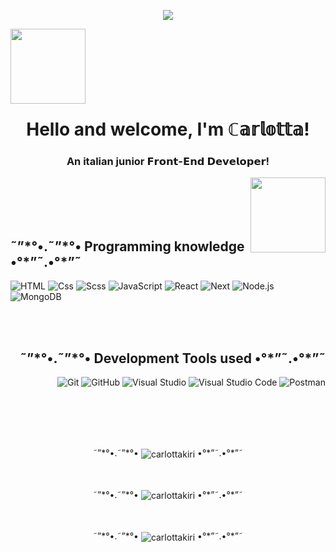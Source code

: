 <p align="center" autoplay><img src="https://user-images.githubusercontent.com/116550146/217503549-e6b0c3d1-4087-4474-a6e1-50cfaa9113a7.gif"></img></p>
<p align="left">
<img width="120px" align="left" src="https://user-images.githubusercontent.com/116550146/217517474-408c4e61-289e-4a3b-ba91-c16c7a7e8f09.gif"></img></p>
<br></br>
<br></br>
<br></br>
<h1 align="center">Hello and welcome, I'm ℂ𝕒𝕣𝕝𝕠𝕥𝕥𝕒!</h1>
<h3 align="center">An italian junior 𝗙𝗿𝗼𝗻𝘁-𝗘𝗻𝗱 𝗗𝗲𝘃𝗲𝗹𝗼𝗽𝗲𝗿!</h3>


<p align="right">
<img width="120px" align="right" src="https://user-images.githubusercontent.com/116550146/217517474-408c4e61-289e-4a3b-ba91-c16c7a7e8f09.gif"></img></p>
<br></br>
<br></br>

<h2 align="left">˜”*°•.˜”*°• Programming knowledge •°*”˜.•°*”˜</h2>
<p>
 <img alt="HTML"src="https://img.shields.io/badge/HTML-E34F26?logo=html5&logoColor=white&style=flat" />
 <img alt="Css" src="https://img.shields.io/badge/CSS-1572B6?logo=css3&logoColor=white&style=flat" />
 <img alt="Scss" src="https://img.shields.io/badge/Scss-CC6699?logo=sass&logoColor=white&style=flat" />
 <img alt="JavaScript" src="https://img.shields.io/badge/JavaScript-F7DF1E?logo=javascript&logoColor=white&style=flat" />
 <img alt="React" src="https://img.shields.io/badge/React-61DAFB?logo=react&logoColor=white&style=flat" /> 
 <img alt="Next" src="https://img.shields.io/badge/Next.js-FFFFFF?logo=next.js&logoColor=black&style=flat" />
 <img alt="Node.js" src="https://img.shields.io/badge/Node.js-339933?logo=node.js&logoColor=white&style=flat" />
 <img alt="MongoDB" src="https://img.shields.io/badge/MongoDB-47A248?logo=mongodb&logoColor=white&style=flat" />
  </p>
  
  
  <br></br>
  <h2 align="right">˜”*°•.˜”*°• Development Tools used  •°*”˜.•°*”˜ </h2>
  <p align="right">
<img alt="Git" src="https://img.shields.io/badge/Git-F05032?logo=git&logoColor=white&style=flat" />
 <img alt="GitHub" src="https://img.shields.io/badge/GitHub-181717?logo=github&logoColor=white&style=flat" />
  <img alt="Visual Studio" src="https://img.shields.io/badge/Visual Studio-5C2D91?logo=visual+studio&logoColor=white&style=flat" />
  <img alt="Visual Studio Code" src="https://img.shields.io/badge/Visual Studio Code-007ACC?logo=visual+studio+code&logoColor=white&style=flat" />
  <img alt="Postman" src="https://img.shields.io/badge/Postman-FFA500?logo=postman&logoColor=white&style=flat" />
 
</p>

<br></br>
<p align="center"><br></br>˜”*°•.˜”*°• <img align="center" src="https://github-readme-stats.vercel.app/api/top-langs?username=carlottakiri&show_icons=true&locale=en&layout=compact" alt="carlottakiri" /> •°*”˜.•°*”˜</p>


<p align="center"><br></br>˜”*°•.˜”*°• <img align="center" src="https://github-readme-stats.vercel.app/api?username=carlottakiri&show_icons=true&locale=en" alt="carlottakiri" /> •°*”˜.•°*”˜</p>

<p align="center" ><br></br>˜”*°•.˜”*°• <img align="center" src="https://github-readme-streak-stats.herokuapp.com/?user=carlottakiri&" alt="carlottakiri" /> •°*”˜.•°*”˜</p>

  
